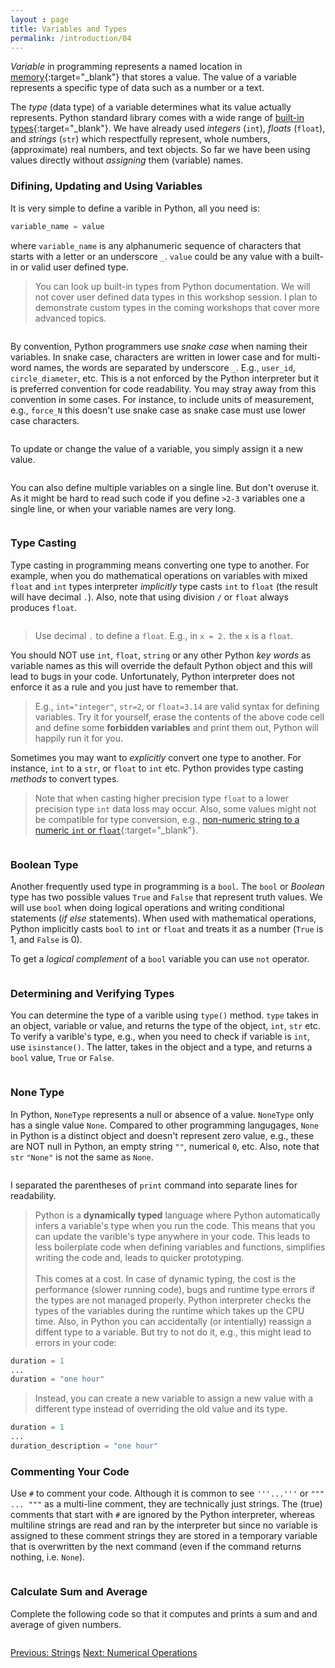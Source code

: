 ```yaml
---
layout : page
title: Variables and Types
permalink: /introduction/04
---
```


*Variable* in programming represents a named location in
[memory](https://en.wikipedia.org/wiki/Computer_memory){:target="_blank"}
that stores a value. The value of a variable represents a specific type of
data such as a number or a text.

The *type* (data type) of a variable determines what its value actually represents.
Python standard library comes with a wide range of
[built-in types](https://docs.python.org/3/library/stdtypes.html#built-in-types){:target="_blank"}.
We have already used *integers* (`int`), *floats* (`float`), and *strings*
(`str`) which respectfully represent, whole numbers, (approximate) real
numbers, and text objects. So far we have been using values directly without
*assigning* them (variable) names.

### Difining, Updating and Using Variables

It is very simple to define a varible in Python, all you need is:

```python
variable_name = value
```

where `variable_name` is any alphanumeric sequence of characters that starts with
a letter or an underscore `_`. `value` could be any value with a built-in or
valid user defined type.

> You can look up built-in types from Python documentation. We will not cover
user defined data types in this workshop session. I plan to demonstrate custom types
in the coming workshops that cover more advanced topics.

<div class="language-python highlighter-rouge">
<pre class="highlight"><script type="py-editor" worker>
user_name = "Alice"
__file__ = "data.tif"
print(f"User: {user_name}")
print(f"File: {__file__}")
</script></pre></div>

By convention, Python programmers use *snake case* when naming their variables.
In snake case, characters are written in lower case and for multi-word names, the
words are separated by underscore `_`. E.g., `user_id`, `circle_diameter`, etc.
This is a not enforced by the Python interpreter but it is preferred convention
for code readability. You may stray away from this convention in some cases. For
instance, to include units of measurement, e.g., `force_N` this doesn't use snake
case as snake case must use lower case characters.

<div class="language-python highlighter-rouge">
<pre class="highlight"><script type="py-editor" worker>
force_N = 0.21
area_m2 = 0.05

stress_Pa = force_N / area_m2
print(f"Stress (Pa): {stress_Pa}")
</script></pre></div>

To update or change the value of a variable, you simply assign it a new value.

<div class="language-python highlighter-rouge">
<pre class="highlight"><script type="py-editor" worker>
length = 42
print("old value:", length)

length = 1
print("new value:", length)
</script></pre></div>

You can also define multiple variables on a single line. But don't overuse it.
As it might be hard to read such code if you define `>2-3` variables one a single
line, or when your variable names are very long.

<div class="language-python highlighter-rouge">
<pre class="highlight"><script type="py-editor" worker>
side_length, area_of_square = 2, 4
print(f"side_length: {side_length}\narea: {area_of_square}")
</script></pre></div>

### Type Casting

Type casting in programming means converting one type to another. For example,
when you do mathematical operations on variables with mixed `float` and `int`
types interpreter *implicitly* type casts `int` to `float` (the result will have
decimal `.`). Also, note that using division `/` or `float` always produces `float`.

<div class="language-python highlighter-rouge">
<pre class="highlight"><script type="py-editor" worker>
var_int, var_float = 2, 3.14

print('Multiplication', var_int * var_float)
print('Addition', var_int + var_float)
print('Division', var_int / var_int )
print('Floor division', var_int // var_int)
</script></pre></div>

> Use decimal `.` to define a `float`. E.g., in `x = 2.` the `x` is a `float`.

You should NOT use `int`, `float`, `string` or any other Python *key words* as variable
names as this will override the default Python object and this will lead to bugs
in your code. Unfortunately, Python interpreter does not enforce it as a rule and
you just have to remember that.

> E.g., `int="integer"`, `str=2`, or `float=3.14` are valid syntax for defining
variables. Try it for yourself, erase the contents of the above code cell and
define some **forbidden variables** and print them out, Python will happily run it
for you.

Sometimes you may want to *explicitly* convert one type to another. For instance,
`int` to a `str`, or `float` to `int` etc. Python provides type casting *methods*
to convert types.

> Note that when casting higher precision type `float` to a lower precision type
`int` data loss may occur. Also, some values might not be compatible for type
conversion, e.g.,
[non-numeric string to a numeric `int` or `float`](https://docs.python.org/3/library/functions.html#int){:target="_blank"}.

<div class="language-python highlighter-rouge">
<pre class="highlight"><script type="py-editor" worker>
my_number = 4.2
text = "My number is " + str(my_number)
print(text)
</script></pre></div>

### Boolean Type

Another frequently used type in programming is a `bool`. The `bool` or *Boolean*
type has two possible values `True` and `False` that represent truth values.
We will use `bool` when doing logical operations and writing conditional statements
(*if else* statements). When used with mathematical operations, Python implicitly
casts `bool` to `int` or `float` and treats it as a number (`True` is 1, and
`False` is 0).

To get a *logical complement* of a `bool` variable you can use `not` operator.

<div class="language-python highlighter-rouge">
<pre class="highlight"><script type="py-editor" worker>
name = "Michelangelo"
is_mutant = True
likes_pizza = True

print(f"Is {name} mutant?", is_mutant)
print(f"Does {name} like pizza?", likes_pizza)
</script></pre></div>

### Determining and Verifying Types

You can determine the type of a varible using `type()` method. `type` takes in
an object, variable or value, and returns the type of the object, `int`, `str` etc.
To verify a varible's type, e.g., when you need to check if variable is `int`, use
`isinstance()`. The latter, takes in the object and a type, and returns a `bool`
value, `True` or `False`.

<div class="language-python highlighter-rouge">
<pre class="highlight"><script type="py-editor" worker>
x = 42
print("What is the type of x:", type(x))
print("Is x integer:", isinstance(x, int))
</script></pre></div>

### None Type

In Python, `NoneType` represents a null or absence of a value. `NoneType` only has
a single value `None`. Compared to other programming langugages, `None` in Python
is a distinct object and doesn't represent zero value, e.g., these are NOT null in
Python, an empty string `""`, numerical `0`, etc. Also, note that `str` `"None"`
is not the same as `None`.

<div class="language-python highlighter-rouge">
<pre class="highlight"><script type="py-editor" worker>
x = None
print(f"What is the type of x: { type(x) }")
print(f"Is x int (numeric)? { isinstance(x, int) }")

x_as_str = str(x)
print(f'\nCasted to str: {x_as_str}')
print(
  "Is str(x) same type as None:", isinstance(x_as_str, type(x))
)
</script></pre></div>

I separated the parentheses of `print` command into separate lines for readability.

> Python is a **dynamically typed** language where Python automatically infers a
variable's type when you run the code. This means that you can update the
varible's type anywhere in your code. This leads to less boilerplate code when
defining variables and functions, simplifies writing the code and,
leads to quicker prototyping.
<br><br>
This comes at a cost. In case of dynamic typing, the cost is the performance
(slower running code), bugs and runtime type errors if the types are not managed
properly. Python interpreter checks the types of the variables
during the runtime which takes up the CPU time. Also, in Python you can accidentally
(or intentially) reassign a diffent type to a variable. But try to not do it, e.g.,
this might lead to errors in your code:

```python
duration = 1
...
duration = "one hour"
```

> Instead, you can create a new variable to assign a new value with a different
type instead of overriding the old value and its type.

```python
duration = 1
...
duration_description = "one hour"
```

### Commenting Your Code

Use `#` to comment your code. Although it is common to see `'''...'''` or
`""" ... """` as a multi-line comment, they are technically just strings.
The (true) comments that start with `#` are ignored by the Python interpreter,
whereas multiline strings are read and ran by the interpreter but since no variable
is assigned to these comment strings they are stored in a temporary variable
that is overwritten by the next command (even if the command returns nothing, i.e.
`None`).

<div class="language-python highlighter-rouge">
<pre class="highlight"><script type="py-editor" worker>
# This is single a comment
x = 1 # this also a comment

'''
This is
multi-line
comment
'''
print(x)
</script></pre></div>

### Calculate Sum and Average

Complete the following code so that it computes and prints a sum and and average
of given numbers.

<div class="language-python highlighter-rouge">
<pre class="highlight"><script type="py-editor" worker>
x1, x2, x3, x4 = 44, 37, 40, 47
# DO NOT edit above this line

s = ?
avg = ?

# DO NOT edit below this line
print(f"sum = {s}; average = {avg}")
</script></pre></div>

<div class="prevnextlinks">
    <a id="previous" href="03">Previous: Strings</a>
    <a id="next" href="05">Next: Numerical Operations</a>
</div>
<script src="{{ '/assets/js/navigation.js' | relative_url }}"></script>
